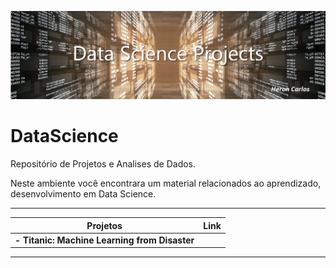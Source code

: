 ![](https://github.com/HeronCarlos/DataScience/blob/master/img/ds_projects_wtext_1240px.png)

# DataScience
Repositório de Projetos e Analises de Dados.

Neste ambiente você encontrara um material relacionados ao aprendizado, desenvolvimento em Data Science. 

------------

| Projetos  | Link  |
| ------------ | ------------ |
| **- Titanic: Machine Learning from Disaster**|   |


------------

